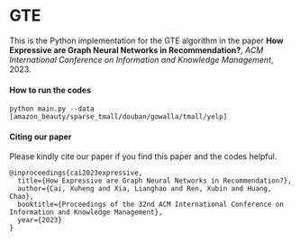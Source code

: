 # GTE
This is the Python implementation for the GTE algorithm in the paper **How Expressive are Graph Neural Networks in Recommendation?**, *ACM International Conference on Information and Knowledge Management*, 2023.

#### How to run the codes
```
python main.py --data [amazon_beauty/sparse_tmall/douban/gowalla/tmall/yelp]
```

#### Citing our paper

Please kindly cite our paper if you find this paper and the codes helpful.
```
@inproceedings{cai2023expressive,
  title={How Expressive are Graph Neural Networks in Recommendation?},
  author={Cai, Xuheng and Xia, Lianghao and Ren, Xubin and Huang, Chao},
  booktitle={Proceedings of the 32nd ACM International Conference on Information and Knowledge Management},
  year={2023}
}
```
